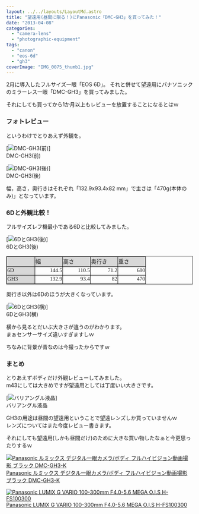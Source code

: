 ```yaml
---
layout: ../../layouts/LayoutMd.astro
title: "望遠用(昼間に限る！)にPanasonic「DMC-GH3」を買ってみた！"
date: "2013-04-08"
categories: 
  - "camera-lens"
  - "photographic-equipment"
tags: 
  - "canon"
  - "eos-6d"
  - "gh3"
coverImage: "IMG_0075_thumb1.jpg"
---
```


2月に導入したフルサイズ一眼「EOS 6D」。 それと併せて望遠用にパナソニックのミラーレス一眼「DMC-GH3」を買ってみました。

それにしても買ってから1か月以上もレビューを放置することになるとはｗ

### フォトレビュー

というわけでとりあえず外観を。

[![DMC-GH3(前)](/archive/images/IMG_0075_thumb.jpg "DMC-GH3(前)")]  
DMC-GH3(前)

[![DMC-GH3(後)](/archive/images/IMG_0076_thumb.jpg "DMC-GH3(後)")]  
DMC-GH3(後)

幅，高さ，奥行きはそれぞれ「132.9x93.4x82 mm」で主さは「470g(本体のみ)」となっています。

### 6Dと外観比較！

フルサイズレフ機最小である6Dと比較してみました。

[![6DとGH3(後)](/archive/images/DSC03361_thumb.jpg "6DとGH3(後)")]  
6DとGH3(後)

<table style="border-collapse: collapse; line-height: normal" cellspacing="0" cellpadding="0" width="362" border="1"><colgroup><col style="width: 54pt" width="72"></colgroup><tbody><tr style="height: 13.5pt"><td class="xl66" style="border-left-width: 0.5pt; border-right-width: 0.5pt; border-top-color: windowtext; vertical-align: middle; border-bottom-width: 0.5pt; border-bottom-color: windowtext; padding-top: 1px; padding-left: 1px; border-right-color: windowtext; padding-right: 1px; border-top-width: 0.5pt; background-color: #d8d8d8; border-left-color: windowtext" height="18" width="73">&nbsp;</td><td class="xl66" style="border-right-width: 0.5pt; border-top-color: windowtext; vertical-align: middle; border-bottom-width: 0.5pt; border-bottom-color: windowtext; padding-top: 1px; padding-left: 1px; border-left: medium none; border-right-color: windowtext; padding-right: 1px; border-top-width: 0.5pt; background-color: #d8d8d8" width="72"><span style="font-family: 'ＭＳ Ｐゴシック'"><span style="font-size: 11pt">幅</span></span></td><td class="xl66" style="border-right-width: 0.5pt; border-top-color: windowtext; vertical-align: middle; border-bottom-width: 0.5pt; border-bottom-color: windowtext; padding-top: 1px; padding-left: 1px; border-left: medium none; border-right-color: windowtext; padding-right: 1px; border-top-width: 0.5pt; background-color: #d8d8d8" width="72"><span style="font-family: 'ＭＳ Ｐゴシック'"><span style="font-size: 11pt">高さ</span></span></td><td class="xl66" style="border-right-width: 0.5pt; border-top-color: windowtext; vertical-align: middle; border-bottom-width: 0.5pt; border-bottom-color: windowtext; padding-top: 1px; padding-left: 1px; border-left: medium none; border-right-color: windowtext; padding-right: 1px; border-top-width: 0.5pt; background-color: #d8d8d8" width="71"><span style="font-family: 'ＭＳ Ｐゴシック'"><span style="font-size: 11pt">奥行き</span></span></td><td class="xl66" style="border-right-width: 0.5pt; border-top-color: windowtext; vertical-align: middle; border-bottom-width: 0.5pt; border-bottom-color: windowtext; padding-top: 1px; padding-left: 1px; border-left: medium none; border-right-color: windowtext; padding-right: 1px; border-top-width: 0.5pt; background-color: #d8d8d8" width="72"><span style="font-family: 'ＭＳ Ｐゴシック'"><span style="font-size: 11pt">重さ</span></span></td></tr><tr style="height: 13.5pt"><td class="xl66" style="border-left-width: 0.5pt; border-top: medium none; border-right-width: 0.5pt; vertical-align: middle; border-bottom-width: 0.5pt; border-bottom-color: windowtext; padding-top: 1px; padding-left: 1px; border-right-color: windowtext; padding-right: 1px; background-color: #d8d8d8; border-left-color: windowtext" height="18" width="73"><span style="font-family: 'ＭＳ Ｐゴシック'"><span style="font-size: 11pt">6D</span></span></td><td class="xl65" style="border-top: medium none; border-right-width: 0.5pt; vertical-align: middle; border-bottom-width: 0.5pt; border-bottom-color: windowtext; padding-top: 1px; padding-left: 1px; border-left: medium none; border-right-color: windowtext; padding-right: 1px; background-color: transparent" width="72" align="right"><span style="font-family: 'ＭＳ Ｐゴシック'"><span style="font-size: 11pt">144.5</span></span></td><td class="xl65" style="border-top: medium none; border-right-width: 0.5pt; vertical-align: middle; border-bottom-width: 0.5pt; border-bottom-color: windowtext; padding-top: 1px; padding-left: 1px; border-left: medium none; border-right-color: windowtext; padding-right: 1px; background-color: transparent" width="72" align="right"><span style="font-family: 'ＭＳ Ｐゴシック'"><span style="font-size: 11pt">110.5</span></span></td><td class="xl65" style="border-top: medium none; border-right-width: 0.5pt; vertical-align: middle; border-bottom-width: 0.5pt; border-bottom-color: windowtext; padding-top: 1px; padding-left: 1px; border-left: medium none; border-right-color: windowtext; padding-right: 1px; background-color: transparent" width="71" align="right"><span style="font-family: 'ＭＳ Ｐゴシック'"><span style="font-size: 11pt">71.2</span></span></td><td class="xl65" style="border-top: medium none; border-right-width: 0.5pt; vertical-align: middle; border-bottom-width: 0.5pt; border-bottom-color: windowtext; padding-top: 1px; padding-left: 1px; border-left: medium none; border-right-color: windowtext; padding-right: 1px; background-color: transparent" width="72" align="right"><span style="font-family: 'ＭＳ Ｐゴシック'"><span style="font-size: 11pt">680</span></span></td></tr><tr style="height: 13.5pt"><td class="xl66" style="border-left-width: 0.5pt; border-top: medium none; border-right-width: 0.5pt; vertical-align: middle; border-bottom-width: 0.5pt; border-bottom-color: windowtext; padding-top: 1px; padding-left: 1px; border-right-color: windowtext; padding-right: 1px; background-color: #d8d8d8; border-left-color: windowtext" height="18" width="73"><span style="font-family: 'ＭＳ Ｐゴシック'"><span style="font-size: 11pt">GH3</span></span></td><td class="xl65" style="border-top: medium none; border-right-width: 0.5pt; vertical-align: middle; border-bottom-width: 0.5pt; border-bottom-color: windowtext; padding-top: 1px; padding-left: 1px; border-left: medium none; border-right-color: windowtext; padding-right: 1px; background-color: transparent" width="72" align="right"><span style="font-family: 'ＭＳ Ｐゴシック'"><span style="font-size: 11pt">132.9</span></span></td><td class="xl65" style="border-top: medium none; border-right-width: 0.5pt; vertical-align: middle; border-bottom-width: 0.5pt; border-bottom-color: windowtext; padding-top: 1px; padding-left: 1px; border-left: medium none; border-right-color: windowtext; padding-right: 1px; background-color: transparent" width="72" align="right"><span style="font-family: 'ＭＳ Ｐゴシック'"><span style="font-size: 11pt">93.4</span></span></td><td class="xl65" style="border-top: medium none; border-right-width: 0.5pt; vertical-align: middle; border-bottom-width: 0.5pt; border-bottom-color: windowtext; padding-top: 1px; padding-left: 1px; border-left: medium none; border-right-color: windowtext; padding-right: 1px; background-color: transparent" width="71" align="right"><span style="font-family: 'ＭＳ Ｐゴシック'"><span style="font-size: 11pt">82</span></span></td><td class="xl65" style="border-top: medium none; border-right-width: 0.5pt; vertical-align: middle; border-bottom-width: 0.5pt; border-bottom-color: windowtext; padding-top: 1px; padding-left: 1px; border-left: medium none; border-right-color: windowtext; padding-right: 1px; background-color: transparent" width="72" align="right"><span style="font-family: 'ＭＳ Ｐゴシック'"><span style="font-size: 11pt">470</span></span></td></tr></tbody></table>

奥行き以外は6Dのほうが大きくなっています。

[![6DとGH3(横)](/archive/images/DSC03362_thumb.jpg "6DとGH3(横)")]  
6DとGH3(横)

横から見るとだいぶ大きさが違うのがわかります。  
まぁセンサーサイズ違いすぎますしｗ

ちなみに背景が青なのは今撮ったからですｗ

### まとめ

とりあえずボディだけ外観レビューしてみました。  
m43にしては大きめですが望遠用としては丁度いい大きさです。

[![バリアングル液晶](/archive/images/DSC03363_thumb.jpg "バリアングル液晶")]  
バリアングル液晶

GH3の用途は昼間の望遠用ということで望遠レンズしか買っていませんｗ  
レンズについてはまた今度レビュー書きます。

それにしても望遠用(しかも昼間だけ)のために大きな買い物したなぁと今更思ったりするｗ

[![Panasonic ルミックス デジタル一眼カメラ/ボディ フルハイビジョン動画撮影 ブラック DMC-GH3-K](/archive/images/414vmzTgGNL._SL160_.jpg)  
Panasonic ルミックス デジタル一眼カメラ/ボディ フルハイビジョン動画撮影 ブラック DMC-GH3-K  
](https://www.amazon.co.jp/exec/obidos/ASIN/B00AAQN4VG/mizuka123-22/ref=nosim)

[![Panasonic LUMIX G VARIO 100-300mm F4.0-5.6 MEGA O.I.S H-FS100300](/archive/images/41bvvzX3d2L._SL160_.jpg)  
Panasonic LUMIX G VARIO 100-300mm F4.0-5.6 MEGA O.I.S H-FS100300  
](https://www.amazon.co.jp/exec/obidos/ASIN/B0043XY8YO/mizuka123-22/ref=nosim)
